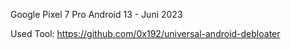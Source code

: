 Google Pixel 7 Pro
Android 13 - Juni 2023

Used Tool: https://github.com/0x192/universal-android-debloater